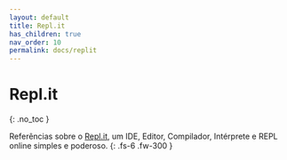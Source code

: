 ```yaml
---
layout: default
title: Repl.it
has_children: true
nav_order: 10
permalink: docs/replit
---
```


# Repl.it
{: .no_toc }

Referências sobre o [Repl.it](https://repl.it/), um IDE, Editor, Compilador, Intérprete e REPL online simples e poderoso.
{: .fs-6 .fw-300 }
